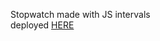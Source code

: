 Stopwatch made with JS intervals 
<br/>
deployed <a href="https://niconei.github.io/stopwatch.github.io/"> HERE </a>

